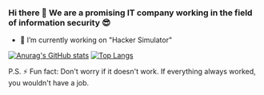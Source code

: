 ### Hi there 👋 We are a promising IT company working in the field of information security 😎

- 🔭 I’m currently working on "Hacker Simulator"

[![Anurag's GitHub stats](https://github-readme-stats.vercel.app/api?username=personal-security)](https://github.com/anuraghazra/github-readme-stats)
[![Top Langs](https://github-readme-stats.vercel.app/api/top-langs/?username=personal-security&layout=compact)](https://github.com/anuraghazra/github-readme-stats)

P.S. ⚡ Fun fact: Don't worry if it doesn't work. If everything always worked, you wouldn't have a job. 

<!--
**personal-security/personal-security** is a ✨ _special_ ✨ repository because its `README.md` (this file) appears on your GitHub profile.

Here are some ideas to get you started:

- 🔭 I’m currently working on ...
- 🌱 I’m currently learning ...
- 👯 I’m looking to collaborate on ...
- 🤔 I’m looking for help with ...
- 💬 Ask me about ...
- 📫 How to reach me: ...
- 😄 Pronouns: ...
- ⚡ Fun fact: ...
-->
